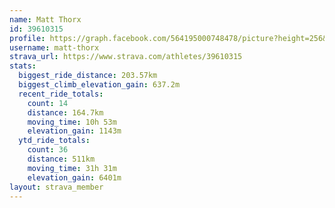 ```yaml
---
name: Matt Thorx
id: 39610315
profile: https://graph.facebook.com/564195000748478/picture?height=256&width=256
username: matt-thorx
strava_url: https://www.strava.com/athletes/39610315
stats:
  biggest_ride_distance: 203.57km
  biggest_climb_elevation_gain: 637.2m
  recent_ride_totals:
    count: 14
    distance: 164.7km
    moving_time: 10h 53m
    elevation_gain: 1143m
  ytd_ride_totals:
    count: 36
    distance: 511km
    moving_time: 31h 31m
    elevation_gain: 6401m
layout: strava_member
--- 
```

